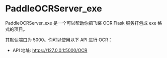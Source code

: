 # PaddleOCRServer_exe

PaddleOCRServer_exe 是一个可以帮助你把飞桨 OCR Flask 服务打包成 exe 格式的项目。

其默认端口为 5000。你可以使用以下 API 进行 OCR：

- API 地址: https://127.0.0.1:5000/OCR
